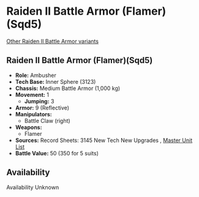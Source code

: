 # Raiden II Battle Armor (Flamer)(Sqd5) 

[Other Raiden II Battle Armor variants](../raiden_ii_battle_armor.md) 

## Raiden II Battle Armor (Flamer)(Sqd5) 

- **Role:** Ambusher 
- **Tech Base:** Inner Sphere (3123) 
- **Chassis:** Medium Battle Armor (1,000 kg) 
- **Movement:** 1 
  - **Jumping:** 3 
- **Armor:** 9 (Reflective) 
- **Manipulators:** 
  - Battle Claw (right) 
- **Weapons:** 
  - Flamer 
- **Sources:** Record Sheets: 3145 New Tech New Upgrades , [Master Unit List](http://masterunitlist.info/Unit/Details/8786) 
- **Battle Value:** 50 (350 for 5 suits) 

## Availability 

Availability Unknown 

